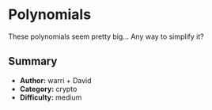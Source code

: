 # Polynomials
These polynomials seem pretty big... Any way to simplify it?

## Summary
- **Author:** warri + David
- **Category:** crypto
- **Difficulty:** medium